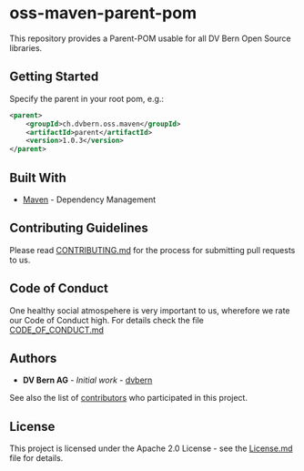 # oss-maven-parent-pom

This repository provides a Parent-POM usable for all DV Bern Open Source libraries.

## Getting Started

Specify the parent in your root pom, e.g.:

```xml
<parent>
	<groupId>ch.dvbern.oss.maven</groupId>
	<artifactId>parent</artifactId>
	<version>1.0.3</version>
</parent>
```

## Built With

* [Maven](https://maven.apache.org/) - Dependency Management


## Contributing Guidelines

Please read [CONTRIBUTING.md](CONTRIBUTING.md) for the process for submitting pull requests to us.

## Code of Conduct

One healthy social atmospehere is very important to us, wherefore we rate our Code of Conduct high.
 For details check the file [CODE_OF_CONDUCT.md](CODE_OF_CONDUCT.md)

## Authors

* **DV Bern AG** - *Initial work* - [dvbern](https://github.com/dvbern)

See also the list of [contributors](https://github.com/dvbern/oss-maven-parent-pom/contributors)
 who participated in this project.

## License

This project is licensed under the Apache 2.0 License - see the [License.md](LICENSE.md) file for details.

